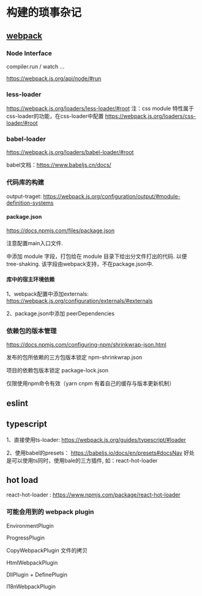 # 构建的琐事杂记


## [webpack](https://www.webpackjs.com/concepts/)


### Node Interface


compiler.run / watch ...

https://webpack.js.org/api/node/#run


### less-loader

https://webpack.js.org/loaders/less-loader/#root
注：css module 特性属于css-loader的功能，在css-loader中配置
https://webpack.js.org/loaders/css-loader/#root


### babel-loader

https://webpack.js.org/loaders/babel-loader/#root

babel文档：https://www.babeljs.cn/docs/

### 代码库的构建

output-traget: https://webpack.js.org/configuration/output/#module-definition-systems

#### package.json

https://docs.npmjs.com/files/package.json

注意配置main入口文件.

中添加 module 字段，打包给在 module 目录下给出分文件打出的代码.
以便tree-shaking. 该字段由webpack支持，不在package.json中.

#### 库中的宿主环境依赖

1、webpack配置中添加externals: https://webpack.js.org/configuration/externals/#externals

2、package.json中添加 peerDependencies

### 依赖包的版本管理

https://docs.npmjs.com/configuring-npm/shrinkwrap-json.html

发布的包所依赖的三方包版本锁定 npm-shrinkwrap.json

项目的依赖包版本锁定 package-lock.json

仅限使用npm命令有效（yarn cnpm 有着自己的缓存与版本更新机制）

## eslint


## typescript

1、直接使用ts-loader: https://webpack.js.org/guides/typescript/#loader

2、使用babel的presets： https://babeljs.io/docs/en/presets#docsNav
好处是可以使用ts同时，使用bale的三方插件, 如：react-hot-loader

## hot load

react-hot-loader : https://www.npmjs.com/package/react-hot-loader

### 可能会用到的 webpack plugin

EnvironmentPlugin

ProgressPlugin

CopyWebpackPlugin 文件的拷贝

HtmlWebpackPlugin

DllPlugin + DefinePlugin

I18nWebpackPlugin





